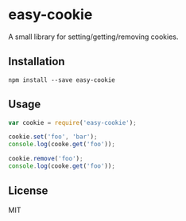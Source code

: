 # easy-cookie

A small library for setting/getting/removing cookies.


## Installation

```
npm install --save easy-cookie
```


## Usage

```js
var cookie = require('easy-cookie');

cookie.set('foo', 'bar');
console.log(cooke.get('foo'));

cookie.remove('foo');
console.log(cooke.get('foo'));
```


## License

MIT
